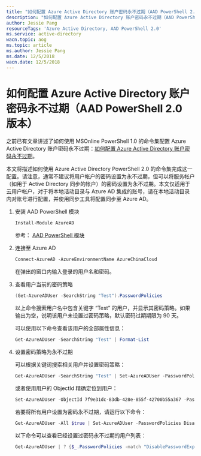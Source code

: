 ```yaml
---
title: "如何配置 Azure Active Directory 账户密码永不过期（AAD PowerShell 2.0 版本）"
description: "如何配置 Azure Active Directory 账户密码永不过期（AAD PowerShell 2.0 版本）"
author: Jessie Pang
resourceTags: 'Azure Active Directory, AAD PowerShell 2.0'
ms.service: active-directory
wacn.topic: aog
ms.topic: article
ms.author: Jessie Pang
ms.date: 12/5/2018
wacn.date: 12/5/2018
---
```


# 如何配置 Azure Active Directory 账户密码永不过期（AAD PowerShell 2.0 版本）

之前已有文章讲述了如何使用 MSOnline PowerShell 1.0 的命令集配置 Azure Active Directory 账户密码永不过期：[如何配置 Azure Active Directory 账户密码永不过期](https://docs.azure.cn/articles/azure-operations-guide/active-directory/aog-active-directory-account-never-expire)。

本文将描述如何使用 Azure Active Directory PowerShell 2.0 的命令集完成这一配置。请注意，通常不建议将用户帐户的密码设置为永不过期，但可以将服务帐户（如用于 Active Directory 同步的帐户）的密码设置为永不过期。本文仅适用于云用户帐户，对于将本地活动目录与 Azure AD 集成的账号，请在本地活动目录内对账号进行配置，并使用同步工具将配置同步至 Azure AD。

1. 安装 AAD PowerShell 模块

    ```powershell
    Install-Module AzureAD
    ```

    参考： [AAD PowerShell 模块](https://docs.microsoft.com/powershell/azure/active-directory/install-adv2?view=azureadps-2.0)

2. 连接至 Azure AD

    ```powershell
    Connect-AzureAD -AzureEnvironmentName AzureChinaCloud
    ```

    在弹出的窗口内输入登录的用户名和密码。

3. 查看用户当前的密码策略

    ```powershell
    (Get-AzureADUser -SearchString "Test").PasswordPolicies
    ```

    以上命令搜索用户名中包含关键字 “Test” 的用户，并显示其密码策略。如果输出为空，说明该用户未设置过密码策略，默认密码过期期限为 90 天。

    可以使用以下命令查看该用户的全部属性信息：

    ```powershell
    Get-AzureADUser -SearchString "Test" | Format-List
    ```

4. 设置密码策略为永不过期

    可以根据关键词搜索相关用户并设置密码策略：

    ```powershell
    Get-AzureADUser -SearchString "Test" | Set-AzureADUser -PasswordPolicies DisablePasswordExpiration
    ```

    或者使用用户的 ObjectId 精确定位到用户：

    ```powershell
    Set-AzureADUser -ObjectId 7f9e31dc-83db-428e-855f-42700b55a367 -PasswordPolicies DisablePasswordExpiration
    ```

    若要将所有用户设置为密码永不过期，请运行以下命令：

    ```powershell
    Get-AzureADUser -All $true | Set-AzureADUser -PasswordPolicies DisablePasswordExpiration
    ```

    以下命令可以查看已经设置过密码永不过期的用户列表：

    ```powershell
    Get-AzureADUser | ? {$_.PasswordPolicies -match "DisablePasswordExpiration"}
    ```